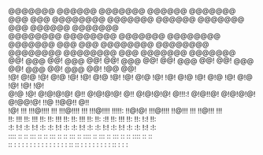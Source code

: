                                                                                                                              
@@@@@@@    @@@@@@   @@@@@@@   @@@@@@      @@@@@@@  @@@  @@@  @@@@@@@@  @@@@@@@    @@@@@@   @@@@@@@   @@@   @@@@@@   @@@@@@@  
@@@@@@@@  @@@@@@@@  @@@@@@@  @@@@@@@@     @@@@@@@  @@@  @@@  @@@@@@@@  @@@@@@@@  @@@@@@@@  @@@@@@@@  @@@  @@@@@@@   @@@@@@@  
@@!  @@@  @@!  @@@    @@!    @@!  @@@       @@!    @@!  @@@  @@!       @@!  @@@  @@!  @@@  @@!  @@@  @@!  !@@         @@!    
!@!  @!@  !@!  @!@    !@!    !@!  @!@       !@!    !@!  @!@  !@!       !@!  @!@  !@!  @!@  !@!  @!@  !@!  !@!         !@!    
@!@  !@!  @!@!@!@!    @!!    @!@!@!@!       @!!    @!@!@!@!  @!!!:!    @!@!!@!   @!@!@!@!  @!@@!@!   !!@  !!@@!!      @!!    
!@!  !!!  !!!@!!!!    !!!    !!!@!!!!       !!!    !!!@!!!!  !!!!!:    !!@!@!    !!!@!!!!  !!@!!!    !!!   !!@!!!     !!!    
!!:  !!!  !!:  !!!    !!:    !!:  !!!       !!:    !!:  !!!  !!:       !!: :!!   !!:  !!!  !!:       !!:       !:!    !!:    
:!:  !:!  :!:  !:!    :!:    :!:  !:!       :!:    :!:  !:!  :!:       :!:  !:!  :!:  !:!  :!:       :!:      !:!     :!:    
 :::: ::  ::   :::     ::    ::   :::        ::    ::   :::   :: ::::  ::   :::  ::   :::   ::        ::  :::: ::      ::    
:: :  :    :   : :     :      :   : :        :      :   : :  : :: ::    :   : :   :   : :   :        :    :: : :       :     
                                                                                                                             